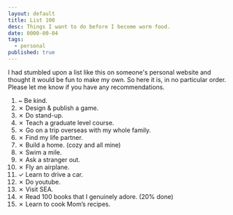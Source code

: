 ```yaml
---
layout: default
title: List 100
desc: Things I want to do before I become worm food.
date: 0000-00-04
tags:
  - personal
published: true
---
```


I had stumbled upon a list like this on someone's personal website and thought it would be fun to make my own. So here it is, in no particular order. Please let me know if you have any recommendations.

1. ~ Be kind.
2. ✗ Design & publish a game.
3. ✗ Do stand-up.
4. ✗ Teach a graduate level course.
5. ✗ Go on a trip overseas with my whole family.
6. ✗ Find my life partner.
7. ✗ Build a home. (cozy and all mine)
8. ✗ Swim a mile.
9. ✗ Ask a stranger out.
10. ✗ Fly an airplane.
11. ✓ Learn to drive a car.
12. ✗ Do youtube.
13. ✗ Visit SEA.
14. ✗ Read 100 books that I genuinely adore. (20% done)
15. ✗ Learn to cook Mom’s recipes.
